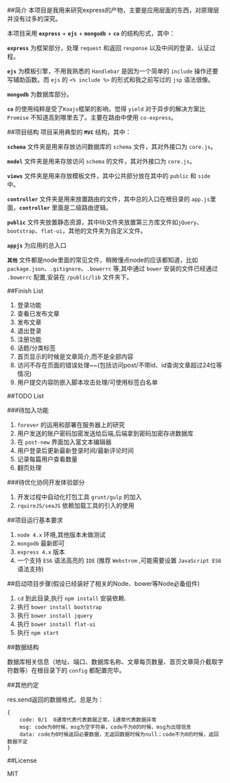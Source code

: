 ##简介
本项目是我用来研究express的产物，主要是应用层面的东西，对原理层并没有过多的深究。

本项目采用 **`express`** + **`ejs`** + **`mongodb`** + **`co`** 的结构形式，其中：

**`express`** 为框架部分，处理 `request` 和返回 `response` 以及中间的登录、认证过程。

**`ejs`** 为模板引擎，不用我熟悉的 `Handlebar` 是因为一个简单的 `include` 操作还要写辅助函数。而 `ejs` 的 `<% include %>` 的形式和我之前写过的 `jsp` 语法很像。

**`mongodb`** 为数据库部分。

**`co`** 的使用纯粹是受了`Koajs`框架的影响，觉得 `yield` 对于异步的解决方案比 `Promise` 不知道高到哪里去了。主要在路由中使用 `co-express`。


##项目结构
项目采用典型的 **`MVC`** 结构，其中：

**`schema`** 文件夹是用来存放访问数据库的 `schema` 文件，其对外接口为 `core.js`。

**`model`** 文件夹是用来存放访问 `schema` 的文件，其对外接口为 `core.js`。

**`views`** 文件夹是用来存放模板文件，其中公共部分放在其中的 `public` 和 `side` 中。

**`controller`** 文件夹是用来放置路由的文件，其中总的入口在根目录的 `app.js`里面，**`controller`** 里面是二级路由逻辑。

**`public`** 文件夹放置静态资源，其中lib文件夹放置第三方库文件如`jQuery`、`bootstrap`、`flat-ui`，其他的文件夹为自定义文件。

**`appjs`** 为应用的总入口

**`其他`** 文件都是node里面的常见文件，稍微懂点node的应该都知道，比如 `package.json`、`.gitignore`、`.bowerrc` 等,其中通过 `bower` 安装的文件已经通过 `.bowerrc` 配置,安装在 `/public/lib` 文件夹下。

##Finish List

1. 登录功能
2. 查看已发布文章
3. 发布文章
4. 退出登录
5. 注册功能
6. 话题/分类标签
7. 首页显示的时候是文章简介,而不是全部内容
8. 访问不存在页面的错误处理~~(包括访问post/不带id、id查询文章超过24位等情况)
9. 用户提交内容防嵌入脚本攻击处理/可使用标签白名单

##TODO List

###待加入功能

1. `forever` 的运用和部署在服务器上的研究
2. 用户发送的账户密码加密发送给后端,后端拿到密码加密存进数据库
3. 在 `post-new` 界面加入富文本编辑器
4. 用户登录后更新最新登录时间/最新评论时间
5. 记录每篇用户查看数量
6. 翻页处理

###待优化协同开发体验部分

1. 开发过程中自动化打包工具 `grunt/gulp` 的加入
2. `rquireJS/seaJS` 依赖加载工具的引入的使用

##项目运行基本要求

1. `node 4.x` 环境,其他版本未做测试
2. `mongodb` 最新即可
3. `express 4.x` 版本
4. 一个支持 `ES6` 语法高亮的 `IDE` (推荐 `Webstrom` ,可能需要设置 `JavaScript ES6` 语法支持)

##启动项目步骤(假设已经装好了相关的Node、bower等Node必备组件)

1. `cd` 到此目录,执行 `npm install` 安装依赖.
2. 执行 `bower install bootstrap`
3. 执行 `bower install jquery`
4. 执行 `bower install flat-ui`
5. 执行 `npm start`

##数据结构

数据库相关信息（地址、端口、数据库名称、文章每页数量、首页文章简介截取字符数等）在根目录下的 `config` 都配置完毕。

##其他约定

res.send返回的数据格式，总是为：

    {
        code: 0/1  0通常代表代表数据正常，1通常代表数据异常
        msg: code为0时候，msg为空字符串，code不为0的时候，msg为出错信息
        data: code为0时候返回必要数据，无返回数据时候为null；code不为0的时候，返回数据不定
    }


##License

MIT

